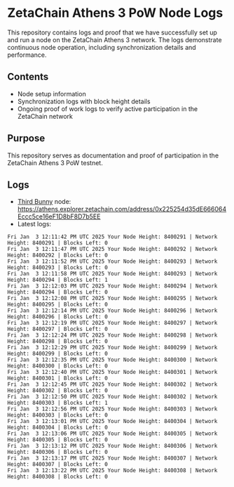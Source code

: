 # ZetaChain Athens 3 PoW Node Logs
This repository contains logs and proof that we have successfully set up and run a node on the ZetaChain Athens 3 network. The logs demonstrate continuous node operation, including synchronization details and performance.

## Contents
- Node setup information
- Synchronization logs with block height details
- Ongoing proof of work logs to verify active participation in the ZetaChain network

## Purpose
This repository serves as documentation and proof of participation in the ZetaChain Athens 3 PoW testnet.

## Logs

- [Third Bunny](https://thirdbunny.xyz/) node: https://athens.explorer.zetachain.com/address/0x225254d35dE666064Eccc5ce16eF1D8bF8D7b5EE
- Latest logs:
```
Fri Jan  3 12:11:42 PM UTC 2025 Your Node Height: 8400291 | Network Height: 8400291 | Blocks Left: 0
Fri Jan  3 12:11:47 PM UTC 2025 Your Node Height: 8400292 | Network Height: 8400292 | Blocks Left: 0
Fri Jan  3 12:11:52 PM UTC 2025 Your Node Height: 8400293 | Network Height: 8400293 | Blocks Left: 0
Fri Jan  3 12:11:58 PM UTC 2025 Your Node Height: 8400293 | Network Height: 8400294 | Blocks Left: 1
Fri Jan  3 12:12:03 PM UTC 2025 Your Node Height: 8400294 | Network Height: 8400294 | Blocks Left: 0
Fri Jan  3 12:12:08 PM UTC 2025 Your Node Height: 8400295 | Network Height: 8400295 | Blocks Left: 0
Fri Jan  3 12:12:14 PM UTC 2025 Your Node Height: 8400296 | Network Height: 8400296 | Blocks Left: 0
Fri Jan  3 12:12:19 PM UTC 2025 Your Node Height: 8400297 | Network Height: 8400297 | Blocks Left: 0
Fri Jan  3 12:12:24 PM UTC 2025 Your Node Height: 8400298 | Network Height: 8400298 | Blocks Left: 0
Fri Jan  3 12:12:29 PM UTC 2025 Your Node Height: 8400299 | Network Height: 8400299 | Blocks Left: 0
Fri Jan  3 12:12:35 PM UTC 2025 Your Node Height: 8400300 | Network Height: 8400300 | Blocks Left: 0
Fri Jan  3 12:12:40 PM UTC 2025 Your Node Height: 8400301 | Network Height: 8400301 | Blocks Left: 0
Fri Jan  3 12:12:45 PM UTC 2025 Your Node Height: 8400302 | Network Height: 8400302 | Blocks Left: 0
Fri Jan  3 12:12:50 PM UTC 2025 Your Node Height: 8400302 | Network Height: 8400303 | Blocks Left: 1
Fri Jan  3 12:12:56 PM UTC 2025 Your Node Height: 8400303 | Network Height: 8400303 | Blocks Left: 0
Fri Jan  3 12:13:01 PM UTC 2025 Your Node Height: 8400304 | Network Height: 8400304 | Blocks Left: 0
Fri Jan  3 12:13:06 PM UTC 2025 Your Node Height: 8400305 | Network Height: 8400305 | Blocks Left: 0
Fri Jan  3 12:13:12 PM UTC 2025 Your Node Height: 8400306 | Network Height: 8400306 | Blocks Left: 0
Fri Jan  3 12:13:17 PM UTC 2025 Your Node Height: 8400307 | Network Height: 8400307 | Blocks Left: 0
Fri Jan  3 12:13:22 PM UTC 2025 Your Node Height: 8400308 | Network Height: 8400308 | Blocks Left: 0
```
